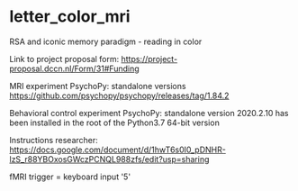 # letter_color_mri
RSA and iconic memory paradigm - reading in color 

Link to project proposal form: https://project-proposal.dccn.nl/Form/31#Funding

MRI experiment PsychoPy: standalone versions https://github.com/psychopy/psychopy/releases/tag/1.84.2

Behavioral control experiment PsychoPy: standalone version 2020.2.10 has been installed in the root of the Python3.7 64-bit version

Instructions researcher: https://docs.google.com/document/d/1hwT6s0I0_pDNHR-lzS_r88YBOxosGWczPCNQL988zfs/edit?usp=sharing

fMRI trigger = keyboard input '5'
